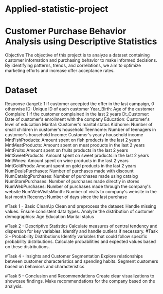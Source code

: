 # Applied-statistic-project
# Customer Purchase Behavior Analysis using Descriptive Statistics
Objective
The objective of this project is to analyze a dataset containing customer information and purchasing behavior to make informed decisions. By identifying patterns, trends, and correlations, we aim to optimize marketing efforts and increase offer acceptance rates.

# Dataset
Response (target): 1 if customer accepted the offer in the last campaign, 0 otherwise
ID: Unique ID of each customer
Year_Birth: Age of the customer
Complain: 1 if the customer complained in the last 2 years
Dt_Customer: Date of customer's enrollment with the company
Education: Customer's level of education
Marital: Customer's marital status
Kidhome: Number of small children in customer's household
Teenhome: Number of teenagers in customer's household
Income: Customer's yearly household income
MntFishProducts: Amount spent on fish products in the last 2 years
MntMeatProducts: Amount spent on meat products in the last 2 years
MntFruits: Amount spent on fruits products in the last 2 years
MntSweetProducts: Amount spent on sweet products in the last 2 years
MntWines: Amount spent on wine products in the last 2 years
MntGoldProds: Amount spent on gold products in the last 2 years
NumDealsPurchases: Number of purchases made with discount
NumCatalogPurchases: Number of purchases made using catalog
NumStorePurchases: Number of purchases made directly in stores
NumWebPurchases: Number of purchases made through the company's website
NumWebVisitsMonth: Number of visits to company's website in the last month
Recency: Number of days since the last purchase

#Task 1 - Basic CleanUp
Clean and preprocess the dataset:
Handle missing values.
Ensure consistent data types.
Analyze the distribution of customer demographics:
Age
Education
Marital status

#Task 2 - Descriptive Statistics
Calculate measures of central tendency and dispersion for key variables.
Identify and handle outliers if necessary.
#Task 3 - Probability Distributions
Identify variables that could follow specific probability distributions.
Calculate probabilities and expected values based on these distributions.

#Task 4 - Insights and Customer Segmentation
Explore relationships between customer characteristics and spending habits.
Segment customers based on behaviors and characteristics.

#Task 5 - Conclusion and Recommendations
Create clear visualizations to showcase findings.
Make recommendations for the company based on the analysis.
